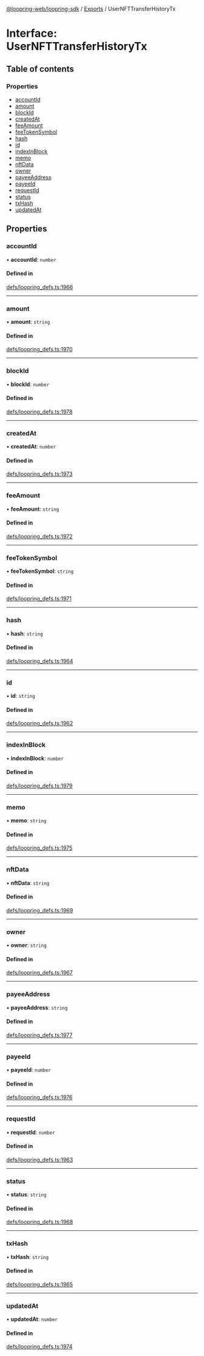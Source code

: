 [@loopring-web/loopring-sdk](../README.md) / [Exports](../modules.md) / UserNFTTransferHistoryTx

# Interface: UserNFTTransferHistoryTx

## Table of contents

### Properties

- [accountId](UserNFTTransferHistoryTx.md#accountid)
- [amount](UserNFTTransferHistoryTx.md#amount)
- [blockId](UserNFTTransferHistoryTx.md#blockid)
- [createdAt](UserNFTTransferHistoryTx.md#createdat)
- [feeAmount](UserNFTTransferHistoryTx.md#feeamount)
- [feeTokenSymbol](UserNFTTransferHistoryTx.md#feetokensymbol)
- [hash](UserNFTTransferHistoryTx.md#hash)
- [id](UserNFTTransferHistoryTx.md#id)
- [indexInBlock](UserNFTTransferHistoryTx.md#indexinblock)
- [memo](UserNFTTransferHistoryTx.md#memo)
- [nftData](UserNFTTransferHistoryTx.md#nftdata)
- [owner](UserNFTTransferHistoryTx.md#owner)
- [payeeAddress](UserNFTTransferHistoryTx.md#payeeaddress)
- [payeeId](UserNFTTransferHistoryTx.md#payeeid)
- [requestId](UserNFTTransferHistoryTx.md#requestid)
- [status](UserNFTTransferHistoryTx.md#status)
- [txHash](UserNFTTransferHistoryTx.md#txhash)
- [updatedAt](UserNFTTransferHistoryTx.md#updatedat)

## Properties

### accountId

• **accountId**: `number`

#### Defined in

[defs/loopring_defs.ts:1966](https://github.com/Loopring/loopring_sdk/blob/ea87b1c/src/defs/loopring_defs.ts#L1966)

___

### amount

• **amount**: `string`

#### Defined in

[defs/loopring_defs.ts:1970](https://github.com/Loopring/loopring_sdk/blob/ea87b1c/src/defs/loopring_defs.ts#L1970)

___

### blockId

• **blockId**: `number`

#### Defined in

[defs/loopring_defs.ts:1978](https://github.com/Loopring/loopring_sdk/blob/ea87b1c/src/defs/loopring_defs.ts#L1978)

___

### createdAt

• **createdAt**: `number`

#### Defined in

[defs/loopring_defs.ts:1973](https://github.com/Loopring/loopring_sdk/blob/ea87b1c/src/defs/loopring_defs.ts#L1973)

___

### feeAmount

• **feeAmount**: `string`

#### Defined in

[defs/loopring_defs.ts:1972](https://github.com/Loopring/loopring_sdk/blob/ea87b1c/src/defs/loopring_defs.ts#L1972)

___

### feeTokenSymbol

• **feeTokenSymbol**: `string`

#### Defined in

[defs/loopring_defs.ts:1971](https://github.com/Loopring/loopring_sdk/blob/ea87b1c/src/defs/loopring_defs.ts#L1971)

___

### hash

• **hash**: `string`

#### Defined in

[defs/loopring_defs.ts:1964](https://github.com/Loopring/loopring_sdk/blob/ea87b1c/src/defs/loopring_defs.ts#L1964)

___

### id

• **id**: `string`

#### Defined in

[defs/loopring_defs.ts:1962](https://github.com/Loopring/loopring_sdk/blob/ea87b1c/src/defs/loopring_defs.ts#L1962)

___

### indexInBlock

• **indexInBlock**: `number`

#### Defined in

[defs/loopring_defs.ts:1979](https://github.com/Loopring/loopring_sdk/blob/ea87b1c/src/defs/loopring_defs.ts#L1979)

___

### memo

• **memo**: `string`

#### Defined in

[defs/loopring_defs.ts:1975](https://github.com/Loopring/loopring_sdk/blob/ea87b1c/src/defs/loopring_defs.ts#L1975)

___

### nftData

• **nftData**: `string`

#### Defined in

[defs/loopring_defs.ts:1969](https://github.com/Loopring/loopring_sdk/blob/ea87b1c/src/defs/loopring_defs.ts#L1969)

___

### owner

• **owner**: `string`

#### Defined in

[defs/loopring_defs.ts:1967](https://github.com/Loopring/loopring_sdk/blob/ea87b1c/src/defs/loopring_defs.ts#L1967)

___

### payeeAddress

• **payeeAddress**: `string`

#### Defined in

[defs/loopring_defs.ts:1977](https://github.com/Loopring/loopring_sdk/blob/ea87b1c/src/defs/loopring_defs.ts#L1977)

___

### payeeId

• **payeeId**: `number`

#### Defined in

[defs/loopring_defs.ts:1976](https://github.com/Loopring/loopring_sdk/blob/ea87b1c/src/defs/loopring_defs.ts#L1976)

___

### requestId

• **requestId**: `number`

#### Defined in

[defs/loopring_defs.ts:1963](https://github.com/Loopring/loopring_sdk/blob/ea87b1c/src/defs/loopring_defs.ts#L1963)

___

### status

• **status**: `string`

#### Defined in

[defs/loopring_defs.ts:1968](https://github.com/Loopring/loopring_sdk/blob/ea87b1c/src/defs/loopring_defs.ts#L1968)

___

### txHash

• **txHash**: `string`

#### Defined in

[defs/loopring_defs.ts:1965](https://github.com/Loopring/loopring_sdk/blob/ea87b1c/src/defs/loopring_defs.ts#L1965)

___

### updatedAt

• **updatedAt**: `number`

#### Defined in

[defs/loopring_defs.ts:1974](https://github.com/Loopring/loopring_sdk/blob/ea87b1c/src/defs/loopring_defs.ts#L1974)

